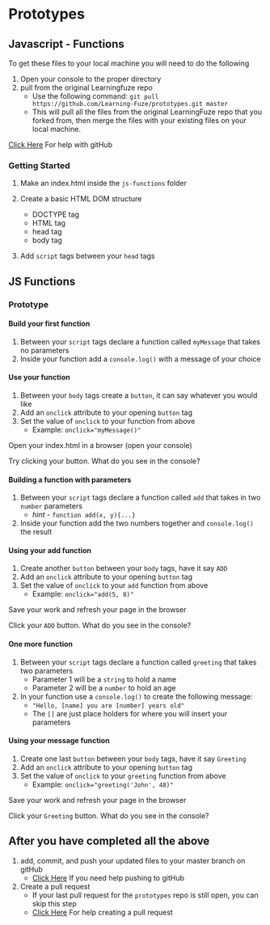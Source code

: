 # Prototypes

## Javascript - Functions

To get these files to your local machine you will need to do the following

1. Open your console to the proper directory
2. pull from the original Learningfuze repo
	- Use the following command:
		`git pull https://github.com/Learning-Fuze/prototypes.git master`
	- This will pull all the files from the original LearningFuze repo that you forked from, then merge the files with your existing files on your local machine.

<a href="https://github.com/Learning-Fuze/git-workflow#github-workflow">Click Here</a> For help with gitHub 

### Getting Started

1. Make an index.html inside the `js-functions` folder

2. Create a basic HTML DOM structure
	- DOCTYPE tag
	- HTML tag
	- head tag
	- body tag

3. Add `script` tags between your `head` tags

## JS Functions

### Prototype

#### Build your first function

1. Between your `script` tags declare a function called `myMessage` that takes no parameters
2. Inside your function add a `console.log()` with a message of your choice

#### Use your function

1. Between your `body` tags create a `button`, it can say whatever you would like
2. Add an `onclick` attribute to your opening `button` tag
3. Set the value of `onclick` to your function from above
	- Example: `onclick="myMessage()"`

Open your index.html in a browser (open your console)

Try clicking your button. What do you see in the console?

#### Building a function with parameters 

1. Between your `script` tags declare a function called `add` that takes in two `number` parameters
	- *hint* - `function add(x, y){...}`
2. Inside your function add the two numbers together and `console.log()` the result

#### Using your add function

1. Create another `button` between your `body` tags, have it say `ADD`
2. Add an `onclick` attribute to your opening `button` tag
3. Set the value of `onclick` to your `add` function from above
	- Example: `onclick="add(5, 8)"`

Save your work and refresh your page in the browser

Click your `ADD` button. What do you see in the console?

#### One more function

1. Between your `script` tags declare a function called `greeting` that takes two parameters
	- Parameter 1 will be a `string` to hold a name
	- Parameter 2 will be a `number` to hold an age
2. In your function use a `console.log()` to create the following message:
	- `"Hello, [name] you are [number] years old"`
	- The `[]` are just place holders for where you will insert your parameters

#### Using your message function

1. Create one last `button` between your `body` tags, have it say `Greeting`
2. Add an `onclick` attribute to your opening `button` tag
3. Set the value of `onclick` to your `greeting` function from above
	- Example: `onclick="greeting('John', 48)"`

Save your work and refresh your page in the browser

Click your `Greeting` button. What do you see in the console?

## After you have completed all the above

1. add, commit, and push your updated files to your master branch on gitHub
	- <a href="https://github.com/Learning-Fuze/git-workflow#step-4---pushing-your-work-back-to-github">Click Here</a> If you need help pushing to gitHub
2. Create a pull request
	- If your last pull request for the `prototypes` repo is still open, you can skip this step
	- <a href="https://github.com/Learning-Fuze/git-workflow#step-5---creating-a-pull-request-1">Click Here</a> For help creating a pull request
